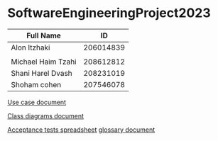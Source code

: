 # SoftwareEngineeringProject2023

| Full Name          | ID        |
|--------------------|-----------|
| Alon Itzhaki       | 206014839 |
|                    |           |
| Michael Haim Tzahi | 208612812 |
| Shani Harel Dvash  | 208231019 |
| Shoham cohen       | 207546078 |

[Use case document](https://docs.google.com/document/d/1UAQDgz2bkhyf0IcH88h-_cnW8x7Ipf8hd0CZFhu2GPI/edit?usp=sharing)

[Class diagrams document](https://app.diagrams.net/#G1rCyzcCywpeftu5bWJQhvMHmn-BljG2qw)

[Acceptance tests spreadsheet](https://docs.google.com/spreadsheets/d/1QivuhcZaOXG1rgl5f_WqCOW7OVZj7NmEyaRW_v77Jik/edit?usp=sharing)
[glossary document](https://docs.google.com/document/d/e/2PACX-1vQHCOeNN2pi5Ys1wtW3pXp3_X0Il04qKQfTF8OTug706sL_uK6aNvA2peGba9KI_t-of6RKWsFIpTKD/pub)
